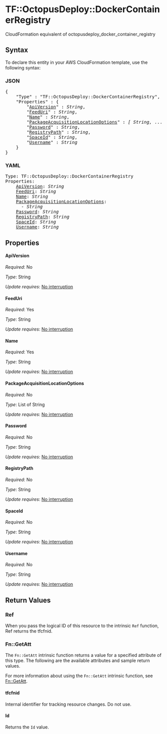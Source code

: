 # TF::OctopusDeploy::DockerContainerRegistry

CloudFormation equivalent of octopusdeploy_docker_container_registry

## Syntax

To declare this entity in your AWS CloudFormation template, use the following syntax:

### JSON

<pre>
{
    "Type" : "TF::OctopusDeploy::DockerContainerRegistry",
    "Properties" : {
        "<a href="#apiversion" title="ApiVersion">ApiVersion</a>" : <i>String</i>,
        "<a href="#feeduri" title="FeedUri">FeedUri</a>" : <i>String</i>,
        "<a href="#name" title="Name">Name</a>" : <i>String</i>,
        "<a href="#packageacquisitionlocationoptions" title="PackageAcquisitionLocationOptions">PackageAcquisitionLocationOptions</a>" : <i>[ String, ... ]</i>,
        "<a href="#password" title="Password">Password</a>" : <i>String</i>,
        "<a href="#registrypath" title="RegistryPath">RegistryPath</a>" : <i>String</i>,
        "<a href="#spaceid" title="SpaceId">SpaceId</a>" : <i>String</i>,
        "<a href="#username" title="Username">Username</a>" : <i>String</i>
    }
}
</pre>

### YAML

<pre>
Type: TF::OctopusDeploy::DockerContainerRegistry
Properties:
    <a href="#apiversion" title="ApiVersion">ApiVersion</a>: <i>String</i>
    <a href="#feeduri" title="FeedUri">FeedUri</a>: <i>String</i>
    <a href="#name" title="Name">Name</a>: <i>String</i>
    <a href="#packageacquisitionlocationoptions" title="PackageAcquisitionLocationOptions">PackageAcquisitionLocationOptions</a>: <i>
      - String</i>
    <a href="#password" title="Password">Password</a>: <i>String</i>
    <a href="#registrypath" title="RegistryPath">RegistryPath</a>: <i>String</i>
    <a href="#spaceid" title="SpaceId">SpaceId</a>: <i>String</i>
    <a href="#username" title="Username">Username</a>: <i>String</i>
</pre>

## Properties

#### ApiVersion

_Required_: No

_Type_: String

_Update requires_: [No interruption](https://docs.aws.amazon.com/AWSCloudFormation/latest/UserGuide/using-cfn-updating-stacks-update-behaviors.html#update-no-interrupt)

#### FeedUri

_Required_: Yes

_Type_: String

_Update requires_: [No interruption](https://docs.aws.amazon.com/AWSCloudFormation/latest/UserGuide/using-cfn-updating-stacks-update-behaviors.html#update-no-interrupt)

#### Name

_Required_: Yes

_Type_: String

_Update requires_: [No interruption](https://docs.aws.amazon.com/AWSCloudFormation/latest/UserGuide/using-cfn-updating-stacks-update-behaviors.html#update-no-interrupt)

#### PackageAcquisitionLocationOptions

_Required_: No

_Type_: List of String

_Update requires_: [No interruption](https://docs.aws.amazon.com/AWSCloudFormation/latest/UserGuide/using-cfn-updating-stacks-update-behaviors.html#update-no-interrupt)

#### Password

_Required_: No

_Type_: String

_Update requires_: [No interruption](https://docs.aws.amazon.com/AWSCloudFormation/latest/UserGuide/using-cfn-updating-stacks-update-behaviors.html#update-no-interrupt)

#### RegistryPath

_Required_: No

_Type_: String

_Update requires_: [No interruption](https://docs.aws.amazon.com/AWSCloudFormation/latest/UserGuide/using-cfn-updating-stacks-update-behaviors.html#update-no-interrupt)

#### SpaceId

_Required_: No

_Type_: String

_Update requires_: [No interruption](https://docs.aws.amazon.com/AWSCloudFormation/latest/UserGuide/using-cfn-updating-stacks-update-behaviors.html#update-no-interrupt)

#### Username

_Required_: No

_Type_: String

_Update requires_: [No interruption](https://docs.aws.amazon.com/AWSCloudFormation/latest/UserGuide/using-cfn-updating-stacks-update-behaviors.html#update-no-interrupt)

## Return Values

### Ref

When you pass the logical ID of this resource to the intrinsic `Ref` function, Ref returns the tfcfnid.

### Fn::GetAtt

The `Fn::GetAtt` intrinsic function returns a value for a specified attribute of this type. The following are the available attributes and sample return values.

For more information about using the `Fn::GetAtt` intrinsic function, see [Fn::GetAtt](https://docs.aws.amazon.com/AWSCloudFormation/latest/UserGuide/intrinsic-function-reference-getatt.html).

#### tfcfnid

Internal identifier for tracking resource changes. Do not use.

#### Id

Returns the <code>Id</code> value.


